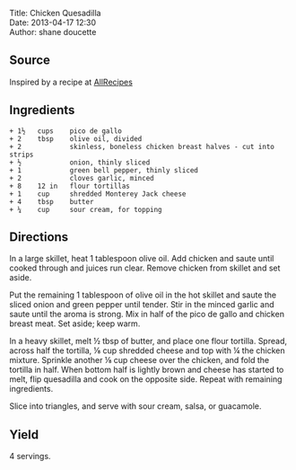 Title: Chicken Quesadilla  
Date: 2013-04-17 12:30  
Author: shane doucette  


## Source
Inspired by a recipe at [AllRecipes](http://allrecipes.com/Recipe/Pico-de-Gallo-Chicken-Quesadillas/Detail.aspx)


## Ingredients
~~~~
+ 1½   cups    pico de gallo
+ 2    tbsp    olive oil, divided
+ 2            skinless, boneless chicken breast halves - cut into strips
+ ½            onion, thinly sliced
+ 1            green bell pepper, thinly sliced
+ 2            cloves garlic, minced
+ 8    12 in   flour tortillas
+ 1    cup     shredded Monterey Jack cheese
+ 4    tbsp    butter
+ ¼    cup     sour cream, for topping
~~~~


## Directions
In a large skillet, heat 1 tablespoon olive oil. Add chicken and saute until cooked through and juices run clear. Remove chicken from skillet and set aside.

Put the remaining 1 tablespoon of olive oil in the hot skillet and saute the sliced onion and green pepper until tender. Stir in the minced garlic and saute until the aroma is strong. Mix in half of the pico de gallo and chicken breast meat. Set aside; keep warm.

In a heavy skillet, melt ½ tbsp of butter, and place one flour tortilla. Spread, across half the tortilla, ⅛ cup shredded cheese and top with ¼ the chicken mixture. Sprinkle another ⅛ cup cheese over the chicken, and fold the tortilla in half. When bottom half is lightly brown and cheese has started to melt, flip quesadilla and cook on the opposite side. Repeat with remaining ingredients. 

Slice into triangles, and serve with sour cream, salsa, or guacamole.


## Yield
4 servings.
